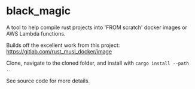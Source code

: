 # black_magic
A tool to help compile rust projects into 'FROM scratch' docker images or AWS Lambda functions.

Builds off the excellent work from this project:
https://gitlab.com/rust_musl_docker/image

Clone, navigate to the cloned folder, and install with `cargo install --path .`.

See source code for more details.
